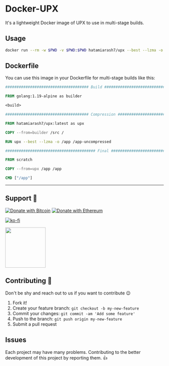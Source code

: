 # Docker-UPX

It's a lightweight Docker image of UPX to use in multi-stage builds.

## Usage

```bash
docker run --rm -w $PWD -v $PWD:$PWD hatamiarash7/upx --best --lzma -o application-compressed ./application
```

## Dockerfile

You can use this image in your Dockerfile for multi-stage builds like this:

```dockerfile
##################################### Build #####################################

FROM golang:1.19-alpine as builder

<build>

##################################### Compression #####################################

FROM hatamiarash7/upx:latest as upx

COPY --from=builder /src /

RUN upx --best --lzma -o /app /app-uncompressed

######################################## Final ########################################

FROM scratch

COPY --from=upx /app /app

CMD ["/app"]
```

---

## Support 💛

[![Donate with Bitcoin](https://en.cryptobadges.io/badge/micro/bc1qmmh6vt366yzjt3grjxjjqynrrxs3frun8gnxrz)](https://en.cryptobadges.io/donate/bc1qmmh6vt366yzjt3grjxjjqynrrxs3frun8gnxrz) [![Donate with Ethereum](https://en.cryptobadges.io/badge/micro/0x0831bD72Ea8904B38Be9D6185Da2f930d6078094)](https://en.cryptobadges.io/donate/0x0831bD72Ea8904B38Be9D6185Da2f930d6078094)

[![ko-fi](https://www.ko-fi.com/img/githubbutton_sm.svg)](https://ko-fi.com/D1D1WGU9)

<div><a href="https://payping.ir/@hatamiarash7"><img src="https://cdn.payping.ir/statics/Payping-logo/Trust/blue.svg" height="128" width="128"></a></div>

## Contributing 🤝

Don't be shy and reach out to us if you want to contribute 😉

1. Fork it!
2. Create your feature branch: `git checkout -b my-new-feature`
3. Commit your changes: `git commit -am 'Add some feature'`
4. Push to the branch: `git push origin my-new-feature`
5. Submit a pull request

## Issues

Each project may have many problems. Contributing to the better development of this project by reporting them. 👍
